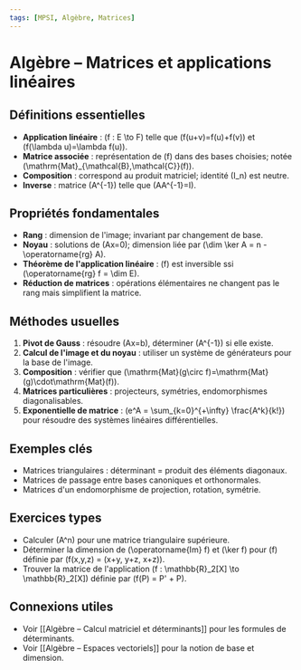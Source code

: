 ```yaml
---
tags: [MPSI, Algèbre, Matrices]
---
```


# Algèbre – Matrices et applications linéaires

## Définitions essentielles
- **Application linéaire** : \(f : E \to F\) telle que \(f(u+v)=f(u)+f(v)\) et \(f(\lambda u)=\lambda f(u)\).
- **Matrice associée** : représentation de \(f\) dans des bases choisies; notée \(\mathrm{Mat}_{\mathcal{B},\mathcal{C}}(f)\).
- **Composition** : correspond au produit matriciel; identité \(I_n\) est neutre.
- **Inverse** : matrice \(A^{-1}\) telle que \(AA^{-1}=I\).

## Propriétés fondamentales
- **Rang** : dimension de l'image; invariant par changement de base.
- **Noyau** : solutions de \(Ax=0\); dimension liée par \(\dim \ker A = n - \operatorname{rg} A\).
- **Théorème de l'application linéaire** : \(f\) est inversible ssi \(\operatorname{rg} f = \dim E\).
- **Réduction de matrices** : opérations élémentaires ne changent pas le rang mais simplifient la matrice.

## Méthodes usuelles
1. **Pivot de Gauss** : résoudre \(Ax=b\), déterminer \(A^{-1}\) si elle existe.
2. **Calcul de l'image et du noyau** : utiliser un système de générateurs pour la base de l'image.
3. **Composition** : vérifier que \(\mathrm{Mat}(g\circ f)=\mathrm{Mat}(g)\cdot\mathrm{Mat}(f)\).
4. **Matrices particulières** : projecteurs, symétries, endomorphismes diagonalisables.
5. **Exponentielle de matrice** : \(e^A = \sum_{k=0}^{+\infty} \frac{A^k}{k!}\) pour résoudre des systèmes linéaires différentielles.

## Exemples clés
- Matrices triangulaires : déterminant = produit des éléments diagonaux.
- Matrices de passage entre bases canoniques et orthonormales.
- Matrices d'un endomorphisme de projection, rotation, symétrie.

## Exercices types
- Calculer \(A^n\) pour une matrice triangulaire supérieure.
- Déterminer la dimension de \(\operatorname{Im} f\) et \(\ker f\) pour \(f\) définie par \(f(x,y,z) = (x+y, y+z, x+z)\).
- Trouver la matrice de l'application \(f : \mathbb{R}_2[X] \to \mathbb{R}_2[X]\) définie par \(f(P) = P' + P\).

## Connexions utiles
- Voir [[Algèbre – Calcul matriciel et déterminants]] pour les formules de déterminants.
- Voir [[Algèbre – Espaces vectoriels]] pour la notion de base et dimension.
